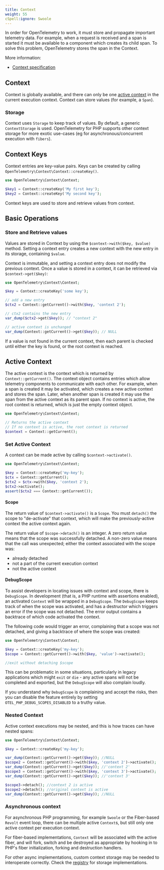 ```yaml
---
title: Context
weight: 55
cSpell:ignore: Swoole
---
```


In order for OpenTelemetry to work, it must store and propagate important
telemetry data. For example, when a request is received and a span is started it
must be available to a component which creates its child span. To solve this
problem, OpenTelemetry stores the span in the Context.

More information:

- [Context specification](/docs/specs/otel/context/)

## Context

Context is globally available, and there can only be one
[active context](#active-context) in the current execution context. Context can
store values (for example, a `Span`).

### Storage

Context uses `Storage` to keep track of values. By default, a generic
`ContextStorage` is used. OpenTelemetry for PHP supports other context storage
for more exotic use-cases (eg for asynchronous/concurrent execution with
`fibers`).

## Context Keys

Context entries are key-value pairs. Keys can be created by calling
`OpenTelemetry\Context\Context::createKey()`.

```php
use OpenTelemetry\Context\Context;

$key1 = Context::createKey('My first key');
$key2 = Context::createKey('My second key');
```

Context keys are used to store and retrieve values from context.

## Basic Operations

### Store and Retrieve values

Values are stored in Context by using the `$context->with($key, $value)` method.
Setting a context entry creates a new context with the new entry in its storage,
containing `$value`.

Context is immutable, and setting a context entry does not modify the previous
context. Once a value is stored in a context, it can be retrieved via
`$context->get($key)`:

```php
use OpenTelemetry\Context\Context;

$key = Context::createKey('some key');

// add a new entry
$ctx2 = Context::getCurrent()->with($key, 'context 2');

// ctx2 contains the new entry
var_dump($ctx2->get($key)); // "context 2"

// active context is unchanged
var_dump(Context::getCurrent()->get($key)); // NULL
```

If a value is not found in the current context, then each parent is checked
until either the key is found, or the root context is reached.

## Active Context

The active context is the context which is returned by `Context::getCurrent()`.
The context object contains entries which allow telemetry components to
communicate with each other. For example, when a span is created it may be
activated, which creates a new active context and stores the span. Later, when
another span is created it may use the span from the active context as its
parent span. If no context is active, the root context is returned, which is
just the empty context object.

```php
use OpenTelemetry\Context\Context;

// Returns the active context
// If no context is active, the root context is returned
$context = Context::getCurrent();
```

### Set Active Context

A context can be made active by calling `$context->activate()`.

```php
use OpenTelemetry\Context\Context;

$key = Context::createKey('my-key');
$ctx = Context::getCurrent();
$ctx2 = $ctx->with($key, 'context 2');
$ctx2->activate();
assert($ctx2 === Context::getCurrent());
```

#### Scope

The return value of `$context->activate()` is a `Scope`. You must `detach()` the
scope to "de-activate" that context, which will make the previously-active
context the active context again.

The return value of `$scope->detach()` is an integer. A zero return value means
that the scope was successfully detached. A non-zero value means that the call
was unexpected; either the context associated with the scope was:

- already detached
- not a part of the current execution context
- not the active context

#### DebugScope

To assist developers in locating issues with context and scope, there is
`DebugScope`. In development (that is, a PHP runtime with assertions enabled),
an activated `Context` will be wrapped in a `DebugScope`. The `DebugScope` keeps
track of when the scope was activated, and has a destructor which triggers an
error if the scope was not detached. The error output contains a backtrace of
which code activated the context.

The following code would trigger an error, complaining that a scope was not
detached, and giving a backtrace of where the scope was created:

```php
use OpenTelemetry\Context\Context;

$key = Context::createKey('my-key');
$scope = Context::getCurrent()->with($key, 'value')->activate();

//exit without detaching $scope
```

This can be problematic in some situations, particularly in legacy applications
which might `exit` or `die` - any active spans will not be completed and
exported, but the `DebugScope` will also complain loudly.

If you understand why `DebugScope` is complaining and accept the risks, then you
can disable the feature entirely by setting `OTEL_PHP_DEBUG_SCOPES_DISABLED` to
a truthy value.

### Nested Context

Active context executions may be nested, and this is how traces can have nested
spans:

```php
use OpenTelemetry\Context\Context;

$key = Context::createKey('my-key');

var_dump(Context::getCurrent()->get($key)); //NULL
$scope2 = Context::getCurrent()->with($key, 'context 2')->activate();
var_dump(Context::getCurrent()->get($key)); //'context 2'
$scope3 = Context::getCurrent()->with($key, 'context 3')->activate();
var_dump(Context::getCurrent()->get($key)); //'context 3'

$scope3->detach(); //context 2 is active
$scope2->detach(); //original context is active
var_dump(Context::getCurrent()->get($key)); //NULL
```

### Asynchronous context

For asynchronous PHP programming, for example `Swoole` or the Fiber-based
`Revolt` event loop, there can be multiple active `Context`s, but still only one
active context per execution context.

For fiber-based implementations, `Context` will be associated with the active
fiber, and will fork, switch and be destroyed as appropriate by hooking in to
PHP's fiber initialization, forking and destruction handlers.

For other async implementations, custom context storage may be needed to
interoperate correctly. Check the [registry](/ecosystem/registry/?language=php)
for storage implementations.
